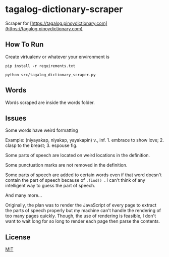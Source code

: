 # tagalog-dictionary-scraper
Scraper for [https://tagalog.pinoydictionary.com](https://tagalog.pinoydictionary.com)

## How To Run
Create virtualenv or whatever your environment is
```
pip install -r requirements.txt
```

```
python src/tagalog_dictionary_scraper.py
```

## Words
Words scraped are inside the words folder.

## Issues
Some words have weird formatting

Example: (niyayakap, niyakap, yayakapin) v., inf. 1. embrace to show love; 2. clasp to the breast; 3. espouse fig.

Some parts of speech are located on weird locations in the definition.

Some punctuation marks are not removed in the definition.

Some parts of speech are added to certain words even if that word doesn't contain the part of speech because of ```.find() ```. I can't think of any intelligent way to guess the part of speech.

And many more...

Originally, the plan was to render the JavaScript of every page to extract the parts of speech properly but my machine can't handle the rendering of too many pages quickly. Though, the use of rendering is feasible, I don't want to wait long for so long to render each page then parse the contents.
 

## License
[MIT](https://choosealicense.com/licenses/mit/)